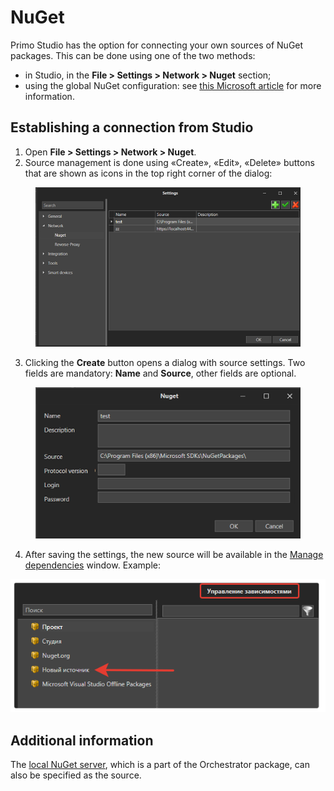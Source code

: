 # NuGet

Primo Studio has the option for connecting your own sources of NuGet packages. This can be done using one of the two methods:
* in Studio, in the **File > Settings > Network > Nuget** section;
* using the global NuGet configuration: see [this Microsoft article](https://learn.microsoft.com/en-us/nuget/reference/cli-reference/cli-ref-sources) for more information.

## Establishing a connection from Studio

1. Open **File > Settings > Network > Nuget**.
2. Source management is done using «Create», «Edit», «Delete» buttons that are shown as icons in the top right corner of the dialog:

<figure><img src="../../.gitbook/assets/Studio-Settings-Network-NugetExample.png" alt=""><figcaption></figcaption></figure>

3. Clicking the **Create** button opens a dialog with source settings. Two fields are mandatory: **Name** and **Source**, other fields are optional.

<figure><img src="../../.gitbook/assets/Studio-Settings-Network-NugetCreate.png" alt=""><figcaption></figcaption></figure>

4. After saving the settings, the new source will be available in the [Manage dependencies](https://docs.primo-rpa.ru/primo-rpa/primo-studio/projects/manage-dependencies#menedzher-zavisimostei) window. Example:

![](<../../.gitbook/assets/Studio-Settings-Network-NugetDependencies.png>)

## Additional information 
The [local NuGet server](https://docs.primo-rpa.ru/primo-rpa/orchestrator/settings/nuget), which is a part of the Orchestrator package, can also be specified as the source.

